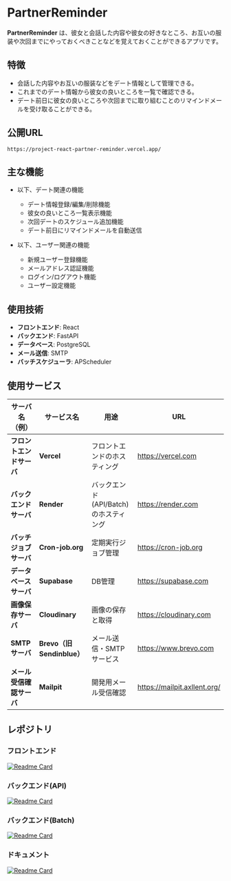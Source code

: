 # PartnerReminder

**PartnerReminder** は、彼女と会話した内容や彼女の好きなところ、お互いの服装や次回までにやっておくべきことなどを覚えておくことができるアプリです。

## 特徴

- 会話した内容やお互いの服装などをデート情報として管理できる。
- これまでのデート情報から彼女の良いところを一覧で確認できる。
- デート前日に彼女の良いところや次回までに取り組むことのリマインドメールを受け取ることができる。

## 公開URL
```
https://project-react-partner-reminder.vercel.app/
```

## 主な機能

- 以下、デート関連の機能
  - デート情報登録/編集/削除機能
  - 彼女の良いところ一覧表示機能
  - 次回デートのスケジュール追加機能
  - デート前日にリマインドメールを自動送信

- 以下、ユーザー関連の機能
  - 新規ユーザー登録機能
  - メールアドレス認証機能
  - ログイン/ログアウト機能
  - ユーザー設定機能


## 使用技術

- **フロントエンド**: React
- **バックエンド**: FastAPI
- **データベース**: PostgreSQL
- **メール送信**: SMTP
- **バッチスケジューラ**: APScheduler



## 使用サービス

| サーバ名（例）                         | サービス名                              | 用途                                  | URL                                      |
|---------------------------------------|-----------------------------------------|--------------------------------------|-------------------------------------------|
| **フロントエンドサーバ**              | **Vercel**                              | フロントエンドのホスティング             | https://vercel.com                        |
| **バックエンドサーバ**                | **Render**                              | バックエンド(API/Batch)のホスティング   | https://render.com                        |
| **バッチジョブサーバ**                | **Cron-job.org**                        | 定期実行ジョブ管理                      | https://cron-job.org                      |
| **データベースサーバ**                | **Supabase**                            | DB管理                                  | https://supabase.com                      |
| **画像保存サーバ**                    | **Cloudinary**                          | 画像の保存と取得                        | https://cloudinary.com                    |
| **SMTPサーバ**                  | **Brevo（旧Sendinblue）**              | メール送信・SMTPサービス                | https://www.brevo.com                     |
| **メール受信確認サーバ**              | **Mailpit**                             | 開発用メール受信確認                    | https://mailpit.axllent.org/              |



## レポジトリ

### フロントエンド
[![Readme Card](https://github-readme-stats.vercel.app/api/pin/?username=kondo-akihiro-git&repo=project-React-PartnerReminder)](https://github.com/kondo-akihiro-git/project-React-PartnerReminder)

### バックエンド(API)
[![Readme Card](https://github-readme-stats.vercel.app/api/pin/?username=kondo-akihiro-git&repo=project-FastAPI-PartnerReminder)](https://github.com/kondo-akihiro-git/project-FastAPI-PartnerReminder)

### バックエンド(Batch)
[![Readme Card](https://github-readme-stats.vercel.app/api/pin/?username=kondo-akihiro-git&repo=project-Batch-PartnerReminder)](https://github.com/kondo-akihiro-git/project-Batch-PartnerReminder)

### ドキュメント
[![Readme Card](https://github-readme-stats.vercel.app/api/pin/?username=kondo-akihiro-git&repo=project-document-PartnerReminder)](https://github.com/kondo-akihiro-git/project-document-PartnerReminder)
